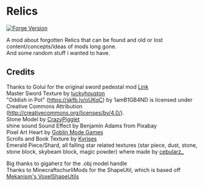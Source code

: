 # Relics
[![Forge Version](https://img.shields.io/badge/Minecraft%20Forge-47.4.0-yellow.svg)](http://files.minecraftforge.net/maven/net/minecraftforge/forge/index_1.20.1.html)

A mod about forgotten Relics that can be found and old or lost content/concepts/ideas of mods long gone. <br/>
And some random stuff i wanted to have. <br/>


## Credits<br/>
Thanks to Golui for the original sword pedestal mod [Link](https://www.minecraftforum.net/forums/mapping-and-modding-java-edition/minecraft-mods/1286680-1-4-6-forge-goluis-mods-sword-pedestal-1-1-1) <br/>
Master Sword Texture by [luckyhouston](https://stash.dokucraft.co.uk/?profile=luckyhouston) <br/>
"Oddish in Pot" (https://skfb.ly/oUKqC) by 1amB1GB4ND is licensed under Creative Commons Attribution (http://creativecommons.org/licenses/by/4.0/). <br/>
Stone Model by [CrazyPigglet](https://skfb.ly/6Vx9Q) <br/>
shine sound Sound Effect by Benjamin Adams from Pixabay <br/>
Pixel Art Heart by [Goblin Mode Games](https://goblin-mode-games.itch.io/) <br/>
Scrolls and Book Texture by [Kyrises](https://opengameart.org/content/kyrises-free-16x16-rpg-icon-pack) <br/>
Emerald Piece/Shard, all falling star related textures (star piece, dust, stone, stone block, skybeam block, magic powder) where made by [cebularz_](https://www.curseforge.com/members/cebularz_/projects) <br/>

Big thanks to gigaherz for the .obj model handle <br/>
Thanks to MinecraftschurliMods for the ShapeUtil, which is based off <a href="https://github.com/mekanism/Mekanism/blob/1.20.x/src/main/java/mekanism/common/util/VoxelShapeUtils.java">Mekanism's VoxelShapeUtils</a>
